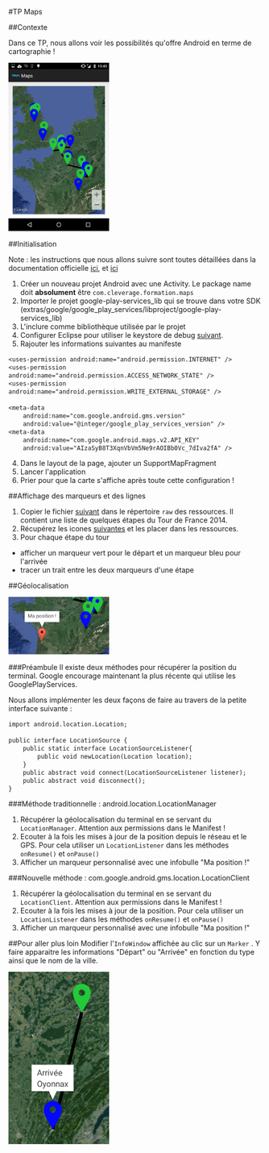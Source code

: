 #TP Maps

##Contexte

Dans ce TP, nous allons voir les possibilités qu'offre Android en terme de cartographie !

<img src="map.png" width="200px"/>

##Initialisation

Note : les instructions que nous allons suivre sont toutes détaillées dans la documentation officielle <a href="http://developer.android.com/google/play-services/setup.html">ici</a>, et <a href="https://developers.google.com/maps/documentation/android/start#installing_the_google_maps_android_v2_api">ici</a>

1. Créer un nouveau projet Android avec une Activity. Le package name doit <b>absolument</b> être `com.cleverage.formation.maps`
2. Importer le projet google-play-services_lib qui se trouve dans votre SDK (extras/google/google_play_services/libproject/google-play-services_lib)
3. L'inclure comme bibliothèque utilisée par le projet
4. Configurer Eclipse pour utiliser le keystore de debug <a href="./maps_debug.keystore">suivant</a>.
5. Rajouter les informations suivantes au manifeste 
```
<uses-permission android:name="android.permission.INTERNET" />
<uses-permission android:name="android.permission.ACCESS_NETWORK_STATE" />
<uses-permission android:name="android.permission.WRITE_EXTERNAL_STORAGE" />

<meta-data
    android:name="com.google.android.gms.version"
    android:value="@integer/google_play_services_version" />
<meta-data
    android:name="com.google.android.maps.v2.API_KEY"
    android:value="AIzaSyB8T3XqnVbVm5Ne9rAOIBb0Vc_7dIva2fA" />
```
4. Dans le layout de la page, ajouter un SupportMapFragment
5. Lancer l'application
6. Prier pour que la carte s'affiche après toute cette configuration !

##Affichage des marqueurs et des lignes
1. Copier le fichier <a href="locations.json">suivant</a> dans le répertoire `raw` des ressources. Il contient une liste de quelques étapes du Tour de France 2014.
2. Récupérez les icones <a href="./res/">suivantes</a> et les placer dans les ressources.
3. Pour chaque étape du tour
  - afficher un marqueur vert pour le départ et un marqueur bleu pour l'arrivée
  - tracer un trait entre les deux marqueurs d'une étape

##Géolocalisation

<img src="geoloc.png" width="200px"/>

###Préambule
Il existe deux méthodes pour récupérer la position du terminal. Google encourage maintenant la plus récente qui utilise les GooglePlayServices.

Nous allons implémenter les deux façons de faire au travers de la petite interface suivante :
```
import android.location.Location;

public interface LocationSource {
    public static interface LocationSourceListener{
        public void newLocation(Location location); 
    }
    public abstract void connect(LocationSourceListener listener);   
    public abstract void disconnect();
}
```

###Méthode traditionnelle : android.location.LocationManager
1. Récupérer la géolocalisation du terminal en se servant du `LocationManager`. Attention aux permissions dans le Manifest !
2. Ecouter à la fois les mises à jour de la position depuis le réseau et le GPS. Pour cela utiliser un `LocationListener` dans les méthodes `onResume()` et `onPause()`
3. Afficher un marqueur personnalisé avec une infobulle "Ma position !" 

###Nouvelle méthode : com.google.android.gms.location.LocationClient
1. Récupérer la géolocalisation du terminal en se servant du `LocationClient`. Attention aux permissions dans le Manifest !
2. Ecouter à la fois les mises à jour de la position. Pour cela utiliser un `LocationListener` dans les méthodes `onResume()` et `onPause()`
3. Afficher un marqueur personnalisé avec une infobulle "Ma position !" 




##Pour aller plus loin
Modifier l'`InfoWindow` affichée au clic sur un `Marker` . Y faire apparaitre les informations "Départ" ou "Arrivée" en fonction du type ainsi que le nom de la ville.

<img src="custom.png" width="200px"/>